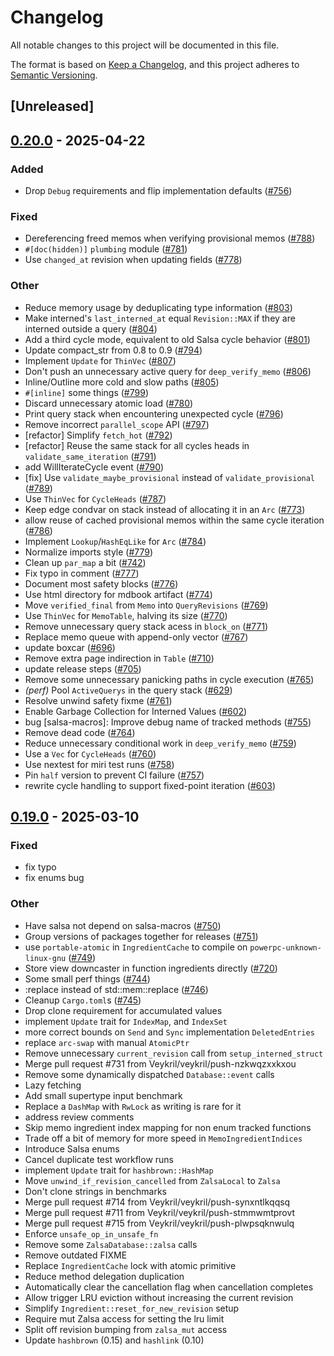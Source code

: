 # Changelog

All notable changes to this project will be documented in this file.

The format is based on [Keep a Changelog](https://keepachangelog.com/en/1.0.0/),
and this project adheres to [Semantic Versioning](https://semver.org/spec/v2.0.0.html).

## [Unreleased]

## [0.20.0](https://github.com/salsa-rs/salsa/compare/salsa-v0.19.0...salsa-v0.20.0) - 2025-04-22

### Added

- Drop `Debug` requirements and flip implementation defaults ([#756](https://github.com/salsa-rs/salsa/pull/756))

### Fixed

- Dereferencing freed memos when verifying provisional memos ([#788](https://github.com/salsa-rs/salsa/pull/788))
- `#[doc(hidden)]` `plumbing` module ([#781](https://github.com/salsa-rs/salsa/pull/781))
- Use `changed_at` revision when updating fields ([#778](https://github.com/salsa-rs/salsa/pull/778))

### Other

- Reduce memory usage by deduplicating type information ([#803](https://github.com/salsa-rs/salsa/pull/803))
- Make interned's `last_interned_at` equal `Revision::MAX` if they are interned outside a query ([#804](https://github.com/salsa-rs/salsa/pull/804))
- Add a third cycle mode, equivalent to old Salsa cycle behavior ([#801](https://github.com/salsa-rs/salsa/pull/801))
- Update compact_str from 0.8 to 0.9 ([#794](https://github.com/salsa-rs/salsa/pull/794))
- Implement `Update` for `ThinVec` ([#807](https://github.com/salsa-rs/salsa/pull/807))
- Don't push an unnecessary active query for `deep_verify_memo` ([#806](https://github.com/salsa-rs/salsa/pull/806))
- Inline/Outline more cold and slow paths ([#805](https://github.com/salsa-rs/salsa/pull/805))
- `#[inline]` some things ([#799](https://github.com/salsa-rs/salsa/pull/799))
- Discard unnecessary atomic load ([#780](https://github.com/salsa-rs/salsa/pull/780))
- Print query stack when encountering unexpected cycle ([#796](https://github.com/salsa-rs/salsa/pull/796))
- Remove incorrect `parallel_scope` API ([#797](https://github.com/salsa-rs/salsa/pull/797))
- [refactor] Simplify `fetch_hot` ([#792](https://github.com/salsa-rs/salsa/pull/792))
- [refactor] Reuse the same stack for all cycles heads in `validate_same_iteration` ([#791](https://github.com/salsa-rs/salsa/pull/791))
- add WillIterateCycle event ([#790](https://github.com/salsa-rs/salsa/pull/790))
- [fix] Use `validate_maybe_provisional` instead of `validate_provisional` ([#789](https://github.com/salsa-rs/salsa/pull/789))
- Use `ThinVec` for `CycleHeads` ([#787](https://github.com/salsa-rs/salsa/pull/787))
- Keep edge condvar on stack instead of allocating it in an `Arc` ([#773](https://github.com/salsa-rs/salsa/pull/773))
- allow reuse of cached provisional memos within the same cycle iteration ([#786](https://github.com/salsa-rs/salsa/pull/786))
- Implement `Lookup`/`HashEqLike` for `Arc` ([#784](https://github.com/salsa-rs/salsa/pull/784))
- Normalize imports style ([#779](https://github.com/salsa-rs/salsa/pull/779))
- Clean up `par_map` a bit ([#742](https://github.com/salsa-rs/salsa/pull/742))
- Fix typo in comment ([#777](https://github.com/salsa-rs/salsa/pull/777))
- Document most safety blocks ([#776](https://github.com/salsa-rs/salsa/pull/776))
- Use html directory for mdbook artifact ([#774](https://github.com/salsa-rs/salsa/pull/774))
- Move `verified_final` from `Memo` into `QueryRevisions` ([#769](https://github.com/salsa-rs/salsa/pull/769))
- Use `ThinVec` for `MemoTable`, halving its size ([#770](https://github.com/salsa-rs/salsa/pull/770))
- Remove unnecessary query stack acess in `block_on` ([#771](https://github.com/salsa-rs/salsa/pull/771))
- Replace memo queue with append-only vector ([#767](https://github.com/salsa-rs/salsa/pull/767))
- update boxcar ([#696](https://github.com/salsa-rs/salsa/pull/696))
- Remove extra page indirection in `Table` ([#710](https://github.com/salsa-rs/salsa/pull/710))
- update release steps ([#705](https://github.com/salsa-rs/salsa/pull/705))
- Remove some unnecessary panicking paths in cycle execution ([#765](https://github.com/salsa-rs/salsa/pull/765))
- *(perf)* Pool `ActiveQuerys` in the query stack ([#629](https://github.com/salsa-rs/salsa/pull/629))
- Resolve unwind safety fixme ([#761](https://github.com/salsa-rs/salsa/pull/761))
- Enable Garbage Collection for Interned Values ([#602](https://github.com/salsa-rs/salsa/pull/602))
- bug [salsa-macros]: Improve debug name of tracked methods ([#755](https://github.com/salsa-rs/salsa/pull/755))
- Remove dead code ([#764](https://github.com/salsa-rs/salsa/pull/764))
- Reduce unnecessary conditional work in `deep_verify_memo` ([#759](https://github.com/salsa-rs/salsa/pull/759))
- Use a `Vec` for `CycleHeads` ([#760](https://github.com/salsa-rs/salsa/pull/760))
- Use nextest for miri test runs ([#758](https://github.com/salsa-rs/salsa/pull/758))
- Pin `half` version to prevent CI failure ([#757](https://github.com/salsa-rs/salsa/pull/757))
- rewrite cycle handling to support fixed-point iteration ([#603](https://github.com/salsa-rs/salsa/pull/603))

## [0.19.0](https://github.com/salsa-rs/salsa/compare/salsa-v0.18.0...salsa-v0.19.0) - 2025-03-10

### Fixed

- fix typo
- fix enums bug

### Other

- Have salsa not depend on salsa-macros ([#750](https://github.com/salsa-rs/salsa/pull/750))
- Group versions of packages together for releases ([#751](https://github.com/salsa-rs/salsa/pull/751))
- use `portable-atomic` in `IngredientCache` to compile on `powerpc-unknown-linux-gnu` ([#749](https://github.com/salsa-rs/salsa/pull/749))
- Store view downcaster in function ingredients directly ([#720](https://github.com/salsa-rs/salsa/pull/720))
- Some small perf things ([#744](https://github.com/salsa-rs/salsa/pull/744))
- :replace instead of std::mem::replace ([#746](https://github.com/salsa-rs/salsa/pull/746))
- Cleanup `Cargo.toml`s ([#745](https://github.com/salsa-rs/salsa/pull/745))
- Drop clone requirement for accumulated values
- implement `Update` trait for `IndexMap`, and `IndexSet`
- more correct bounds on `Send` and `Sync` implementation `DeletedEntries`
- replace `arc-swap` with manual `AtomicPtr`
- Remove unnecessary `current_revision` call from `setup_interned_struct`
- Merge pull request #731 from Veykril/veykril/push-nzkwqzxxkxou
- Remove some dynamically dispatched `Database::event` calls
- Lazy fetching
- Add small supertype input benchmark
- Replace a `DashMap` with `RwLock` as writing is rare for it
- address review comments
- Skip memo ingredient index mapping for non enum tracked functions
- Trade off a bit of memory for more speed in `MemoIngredientIndices`
- Introduce Salsa enums
- Cancel duplicate test workflow runs
- implement `Update` trait for `hashbrown::HashMap`
- Move `unwind_if_revision_cancelled` from `ZalsaLocal` to `Zalsa`
- Don't clone strings in benchmarks
- Merge pull request #714 from Veykril/veykril/push-synxntlkqqsq
- Merge pull request #711 from Veykril/veykril/push-stmmwmtprovt
- Merge pull request #715 from Veykril/veykril/push-plwpsqknwulq
- Enforce `unsafe_op_in_unsafe_fn`
- Remove some `ZalsaDatabase::zalsa` calls
- Remove outdated FIXME
- Replace `IngredientCache` lock with atomic primitive
- Reduce method delegation duplication
- Automatically clear the cancellation flag when cancellation completes
- Allow trigger LRU eviction without increasing the current revision
- Simplify `Ingredient::reset_for_new_revision` setup
- Require mut Zalsa access for setting the lru limit
- Split off revision bumping from `zalsa_mut` access
- Update `hashbrown` (0.15) and `hashlink` (0.10)
